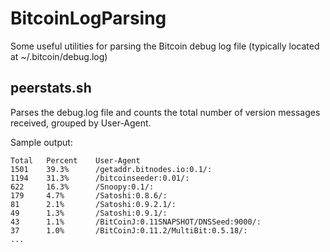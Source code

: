 BitcoinLogParsing
=================

Some useful utilities for parsing the Bitcoin debug log file (typically located at ~/.bitcoin/debug.log)


peerstats.sh
-----------------

Parses the debug.log file and counts the total number of version messages received, grouped by User-Agent.

Sample output:

    Total 	Percent	   User-Agent
    1501  	39.3% 	   /getaddr.bitnodes.io:0.1/:
    1194  	31.3% 	   /bitcoinseeder:0.01/:
    622   	16.3% 	   /Snoopy:0.1/:
    179   	4.7%  	   /Satoshi:0.8.6/:
    81    	2.1%  	   /Satoshi:0.9.2.1/:
    49    	1.3%  	   /Satoshi:0.9.1/:
    43    	1.1%  	   /BitCoinJ:0.11SNAPSHOT/DNSSeed:9000/:
    37    	1.0%  	   /BitCoinJ:0.11.2/MultiBit:0.5.18/:
    ...
